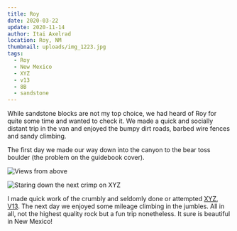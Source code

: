 ```yaml
---
title: Roy
date: 2020-03-22
update: 2020-11-14
author: Itai Axelrad
location: Roy, NM
thumbnail: uploads/img_1223.jpg
tags:
  - Roy
  - New Mexico
  - XYZ
  - v13
  - 8B
  - sandstone
---
```

While sandstone blocks are not my top choice, we had heard of Roy for quite some time and wanted to check it. We made a quick and socially distant trip in the van and enjoyed the bumpy dirt roads, barbed wire fences and sandy climbing.

The first day we made our way down into the canyon to the bear toss boulder (the problem on the guidebook cover).

![Views from above](uploads/img_1223.jpg)

![Staring down the next crimp on XYZ](uploads/img_2335.jpg)

I made quick work of the crumbly and seldomly done or attempted [XYZ, V13](https://www.youtube.com/watch?v=9g0uIdfNimw). The next day we enjoyed some mileage climbing in the jumbles. All in all, not the highest quality rock but a fun trip nonetheless. It sure is beautiful in New Mexico!
